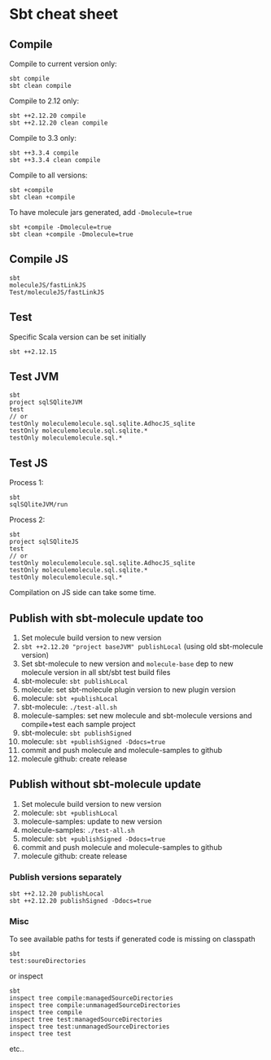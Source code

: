 # Sbt cheat sheet


## Compile

Compile to current version only:

    sbt compile
    sbt clean compile

Compile to 2.12 only:

    sbt ++2.12.20 compile
    sbt ++2.12.20 clean compile

Compile to 3.3 only:

    sbt ++3.3.4 compile
    sbt ++3.3.4 clean compile

Compile to all versions:

    sbt +compile
    sbt clean +compile

To have molecule jars generated, add `-Dmolecule=true`

    sbt +compile -Dmolecule=true
    sbt clean +compile -Dmolecule=true


## Compile JS

    sbt
    moleculeJS/fastLinkJS
    Test/moleculeJS/fastLinkJS


## Test

Specific Scala version can be set initially

    sbt ++2.12.15

## Test JVM

    sbt
    project sqlSQliteJVM
    test
    // or
    testOnly moleculemolecule.sql.sqlite.AdhocJS_sqlite
    testOnly moleculemolecule.sql.sqlite.*
    testOnly moleculemolecule.sql.*

## Test JS

Process 1:

    sbt
    sqlSQliteJVM/run

Process 2:

    sbt
    project sqlSQliteJS
    test
    // or
    testOnly moleculemolecule.sql.sqlite.AdhocJS_sqlite
    testOnly moleculemolecule.sql.sqlite.*
    testOnly moleculemolecule.sql.*

Compilation on JS side can take some time.


## Publish with sbt-molecule update too

1) Set molecule build version to new version
2) `sbt ++2.12.20 "project baseJVM" publishLocal` (using old sbt-molecule version)
3) Set sbt-molecule to new version and `molecule-base` dep to new molecule version in all sbt/sbt test build files 
4) sbt-molecule: `sbt publishLocal`
5) molecule: set sbt-molecule plugin version to new plugin version
6) molecule: `sbt +publishLocal`
7) sbt-molecule: `./test-all.sh`
8) molecule-samples: set new molecule and sbt-molecule versions and compile+test each sample project
9) sbt-molecule: `sbt publishSigned`
10) molecule: `sbt +publishSigned -Ddocs=true`
11) commit and push molecule and molecule-samples to github
12) molecule github: create release


## Publish without sbt-molecule update

1) Set molecule build version to new version
2) molecule: `sbt +publishLocal`
3) molecule-samples: update to new version
4) molecule-samples: `./test-all.sh`
5) molecule: `sbt +publishSigned -Ddocs=true`
6) commit and push molecule and molecule-samples to github
7) molecule github: create release


### Publish versions separately

    sbt ++2.12.20 publishLocal
    sbt ++2.12.20 publishSigned -Ddocs=true


### Misc

To see available paths for tests if generated code is missing on classpath

    sbt
    test:soureDirectories

or inspect

    sbt
    inspect tree compile:managedSourceDirectories
    inspect tree compile:unmanagedSourceDirectories
    inspect tree compile
    inspect tree test:managedSourceDirectories
    inspect tree test:unmanagedSourceDirectories
    inspect tree test
                     
etc..
                 